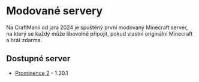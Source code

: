 # Modované servery

Na CraftManii od jara 2024 je spuštěný první modovaný Minecraft server, na který se každý může libovolně připojit, pokud vlastní originální Minecraft a hrát zdarma.

## Dostupné server
- [Prominence 2](/mods/prominence-2/informace.md) - 1.20.1